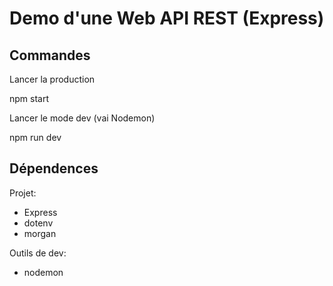 # Demo d'une Web API REST (Express)

## Commandes
Lancer la production 

npm start

Lancer le mode dev (vai Nodemon)

npm run dev

## Dépendences
Projet:
- Express
- dotenv
- morgan

Outils de dev:
- nodemon